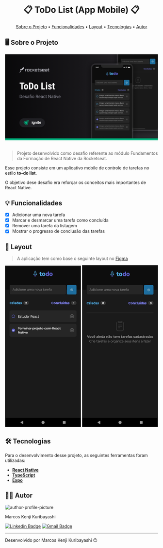 <!-- CABEÇALHO -->
<div id="readme-top" align="center">
    <h1>
        📋 ToDo List (App Mobile) 📋
    </h1>
    <p>
        <a href="#%EF%B8%8F-sobre-o-projeto">Sobre o Projeto</a> •
        <a href="#-funcionalidades">Funcionalidades</a> •
        <a href="#-layout">Layout</a> •
        <a href="#%EF%B8%8F-tecnologias">Tecnologias</a> •
        <a href="#-autor">Autor</a>
    </p>
</div>

<!-- SOBRE O PROJETO -->

## 🖥️ Sobre o Projeto

<div align="center">
        <img src=".github/cover.png" width=800/>
</div>

<br/>

> Projeto desenvolvido como desafio referente ao módulo Fundamentos da Formação de React Native da Rocketseat.

Esse projeto consiste em um aplicativo mobile de controle de tarefas no estilo **to-do list**.

O objetivo dese desafio era reforçar os conceitos mais importantes de React Native.

<!-- FUNCIONALIDADES -->

## 💡 Funcionalidades

- [x] Adicionar uma nova tarefa
- [x] Marcar e desmarcar uma tarefa como concluída
- [x] Remover uma tarefa da listagem
- [x] Mostrar o progresso de conclusão das tarefas

<!-- LAYOUT -->

## 🎨 Layout

> A aplicação tem como base o seguinte layout no [Figma](https://www.figma.com/file/1XfZQGSWk4HWjvwcjd2nOP/ToDo-List)

<p align="center">
  <img src=".github/task-list.jpeg" width=250>
  <img src=".github/task-list-empty.jpeg" width=250>
</p>

<!-- TECNOLOGIAS -->

## 🛠️ Tecnologias

Para o desenvolvimento desse projeto, as seguintes ferramentas foram utilizadas:

- **[React Native](https://reactnative.dev/)**
- **[TypeScript](https://www.typescriptlang.org/)**
- **[Expo](https://expo.dev/)**

## 👨‍💻 Autor

<img style="border-radius: 15%;" src="https://gitlab.com/uploads/-/system/user/avatar/8603970/avatar.png?width=400" width=70 alt="author-profile-picture"/>

Marcos Kenji Kuribayashi

[![Linkedin Badge](https://img.shields.io/badge/-LinkedIn-blue?style=flat&logo=Linkedin&logoColor=white)](https://www.linkedin.com/in/marcos-kuribayashi/) [![Gmail Badge](https://img.shields.io/badge/-marcosken13@gmail.com-c14438?style=flat&logo=Gmail&logoColor=white)](mailto:marcosken13@gmail.com)

---

Desenvolvido por Marcos Kenji Kuribayashi 😉

